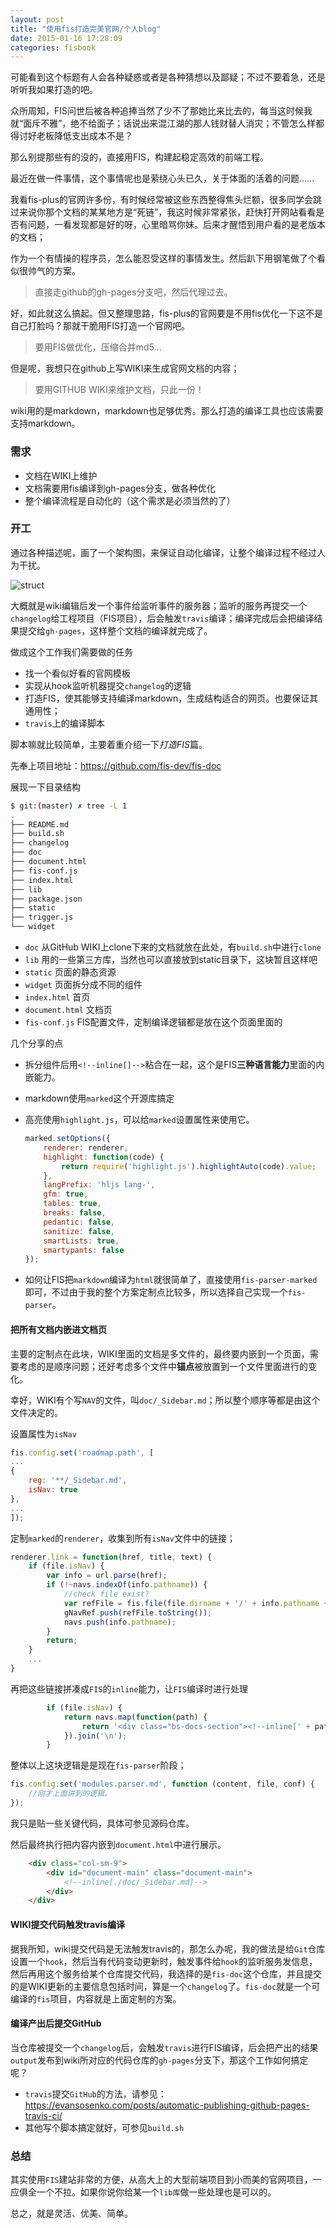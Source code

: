 ```yaml
---
layout: post
title: "使用fis打造完美官网/个人blog"
date: 2015-01-16 17:28:09
categories: fisbook 
---
```


可能看到这个标题有人会各种疑惑或者是各种猜想以及鄙疑；不过不要着急，还是听听我如果打造的吧。

众所周知，FIS问世后被各种追捧当然了少不了那她比来比去的，每当这时候我就“面斥不雅”，绝不给面子；话说出来混江湖的那人钱财替人消灾；不管怎么样都得讨好老板降低支出成本不是？

那么别提那些有的没的，直接用FIS，构建起稳定高效的前端工程。

最近在做一件事情，这个事情呢也是萦绕心头已久，关于体面的活着的问题......

我看fis-plus的官网许多份，有时候经常被这些东西整得焦头烂额，很多同学会跳过来说你那个文档的某某地方是“死链”，我这时候非常紧张，赶快打开网站看看是否有问题，一看发现都是好的呀，心里暗骂你妹。后来才醒悟到用户看的是老版本的文档；

作为一个有情操的程序员，怎么能忍受这样的事情发生。然后趴下用钢笔做了个看似很帅气的方案。

> 直接走github的gh-pages分支吧，然后代理过去。

好，如此就这么搞起。但又整理思路，fis-plus的官网要是不用fis优化一下这不是自己打脸吗？那就干脆用FIS打造一个官网吧。

> 要用FIS做优化，压缩合并md5...

但是呢，我想只在github上写WIKI来生成官网文档的内容；

> 要用GITHUB WIKI来维护文档，只此一份！

wiki用的是markdown，markdown也足够优秀。那么打造的编译工具也应该需要支持markdown。

### 需求
- 文档在WIKI上维护
- 文档需要用fis编译到gh-pages分支，做各种优化
- 整个编译流程是自动化的（这个需求是必须当然的了）

### 开工
通过各种描述呢，画了一个架构图，来保证自动化编译，让整个编译过程不经过人为干扰。

![struct](/images/dev/o-site.png)

大概就是wiki编辑后发一个事件给监听事件的服务器；监听的服务再提交一个`changelog`给工程项目（FIS项目），后会触发`travis`编译；编译完成后会把编译结果提交给`gh-pages`，这样整个文档的编译就完成了。

做成这个工作我们需要做的任务
- 找一个看似好看的官网模板
- 实现从hook监听机器提交`changelog`的逻辑
- 打造FIS，使其能够支持编译markdown，生成结构适合的网页。也要保证其通用性；
- `travis`上的编译脚本

脚本嘛就比较简单，主要着重介绍一下*打造FIS*篇。

先奉上项目地址：https://github.com/fis-dev/fis-doc

展现一下目录结构

```bash
$ git:(master) ✗ tree -L 1
.
├── README.md
├── build.sh
├── changelog
├── doc
├── document.html
├── fis-conf.js
├── index.html
├── lib
├── package.json
├── static
├── trigger.js
└── widget
```

- `doc` 从GitHub WIKI上clone下来的文档就放在此处，有`build.sh`中进行`clone`
- `lib` 用的一些第三方库，当然也可以直接放到static目录下，这块暂且这样吧
- `static` 页面的静态资源
- `widget` 页面拆分成不同的组件
- `index.html` 首页
- `document.html` 文档页
- `fis-conf.js` FIS配置文件，定制编译逻辑都是放在这个页面里面的

几个分享的点
- 拆分组件后用`<!--inline[]-->`粘合在一起，这个是FIS**三种语言能力**里面的内嵌能力。
- markdown使用`marked`这个开源库搞定
- 高亮使用`highlight.js`，可以给`marked`设置属性来使用它。
    
    ```javascript
    marked.setOptions({
        renderer: renderer,
        highlight: function(code) {
            return require('highlight.js').highlightAuto(code).value;
        },
        langPrefix: 'hljs lang-',
        gfm: true,
        tables: true,
        breaks: false,
        pedantic: false,
        sanitize: false,
        smartLists: true,
        smartypants: false
    });
    ```

- 如何让FIS把`markdown`编译为`html`就很简单了，直接使用`fis-parser-marked`即可，不过由于我的整个方案定制点比较多，所以选择自己实现一个`fis-parser`。

#### 把所有文档内嵌进文档页

主要的定制点在此块，WIKI里面的文档是多文件的，最终要内嵌到一个页面，需要考虑的是顺序问题；还好考虑多个文件中**锚点**被放置到一个文件里面进行的变化。

幸好，WIKI有个写`NAV`的文件，叫`doc/_Sidebar.md`；所以整个顺序等都是由这个文件决定的。

设置属性为`isNav`

```javascript
fis.config.set('roadmap.path', [
...
{
    reg: '**/_Sidebar.md',
    isNav: true
},
...
]);
```

定制`marked`的`renderer`，收集到所有`isNav`文件中的链接；

```javascript
renderer.link = function(href, title, text) {
    if (file.isNav) {
        var info = url.parse(href);
        if (!~navs.indexOf(info.pathname)) {
            //check file exist?
            var refFile = fis.file(file.dirname + '/' + info.pathname + '.md');
            gNavRef.push(refFile.toString());
            navs.push(info.pathname);
        }
        return;
    }
    ...
}
```

再把这些链接拼凑成`FIS`的`inline`能力，让`FIS`编译时进行处理

```javascript
        if (file.isNav) {
            return navs.map(function(path) {
                return '<div class="bs-docs-section"><!--inline[' + path + '.md]--></div>';
            }).join('\n');
        }
```

整体以上这块逻辑是是现在`fis-parser`阶段；

```javascript
fis.config.set('modules.parser.md', function (content, file, conf) {
    //刚才上面讲到的逻辑。
});
```

我只是贴一些关键代码，具体可参见源码仓库。

然后最终执行把内容内嵌到`document.html`中进行展示。

```html
    <div class="col-sm-9">
        <div id="document-main" class="document-main">
            <!--inline[./doc/_Sidebar.md]-->
        </div>
    </div>
```
#### WIKI提交代码触发travis编译
据我所知，wiki提交代码是无法触发travis的，那怎么办呢，我的做法是给`Git`仓库设置一个`hook`，然后当有代码变动更新时，触发事件给`hook`的监听服务发信息，然后再用这个服务给某个仓库提交代码，我选择的是`fis-doc`这个仓库，并且提交的是WIKI更新的主要信息包括时间，算是一个`changelog`了。`fis-doc`就是一个可编译的`fis`项目，内容就是上面定制的方案。

#### 编译产出后提交GitHub

当仓库被提交一个`changelog`后，会触发`travis`进行FIS编译，后会把产出的结果`output`发布到wiki所对应的代码仓库的`gh-pages`分支下，那这个工作如何搞定呢？

- `travis`提交`GitHub`的方法，请参见：https://evansosenko.com/posts/automatic-publishing-github-pages-travis-ci/
- 其他写个脚本搞定就好，可参见`build.sh`

### 总结
其实使用`FIS`建站非常的方便，从高大上的大型前端项目到小而美的官网项目，一应俱全一个不拉。如果你说你给某一个`lib库`做一些处理也是可以的。

总之，就是灵活、优美、简单。